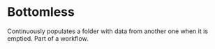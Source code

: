 # Bottomless
Continuously populates a folder with data from another one when it is emptied. Part of a workflow. 

